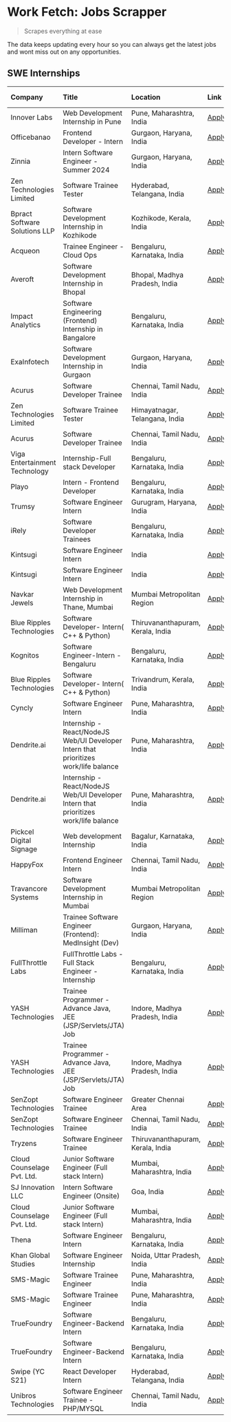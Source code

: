# Work Fetch: Jobs Scrapper
> Scrapes everything at ease

The data keeps updating every hour so you can always get the latest jobs and wont miss out on any opportunities.

## SWE Internships
<!--START_SECTION:workfetch-->
| Company                       | Title                                                                                | Location                          | Link                                                                                                                                                                                                                                                                                                  | Date Posted   |
|:------------------------------|:-------------------------------------------------------------------------------------|:----------------------------------|:------------------------------------------------------------------------------------------------------------------------------------------------------------------------------------------------------------------------------------------------------------------------------------------------------|:--------------|
| Innover Labs                  | Web Development Internship in Pune                                                   | Pune, Maharashtra, India          | [Apply](https://in.linkedin.com/jobs/view/web-development-internship-in-pune-at-innover-labs-3875494237?position=10&pageNum=0&refId=dfdKqughyDypkrsgcduVDQ%3D%3D&trackingId=2fhseMMBHQ2DZfs%2F25qaPQ%3D%3D&trk=public_jobs_jserp-result_search-card)                                                  | 2024-03-28    |
| Officebanao                   | Frontend Developer - Intern                                                          | Gurgaon, Haryana, India           | [Apply](https://in.linkedin.com/jobs/view/frontend-developer-intern-at-officebanao-3871265915?position=17&pageNum=0&refId=dfdKqughyDypkrsgcduVDQ%3D%3D&trackingId=NxlangDheO0pxuk9UEjFtQ%3D%3D&trk=public_jobs_jserp-result_search-card)                                                              | 2024-03-28    |
| Zinnia                        | Intern Software Engineer - Summer 2024                                               | Gurgaon, Haryana, India           | [Apply](https://in.linkedin.com/jobs/view/intern-software-engineer-summer-2024-at-zinnia-3873243337?position=60&pageNum=0&refId=dfdKqughyDypkrsgcduVDQ%3D%3D&trackingId=4aq0Bwvzz1WgaAU720nOkA%3D%3D&trk=public_jobs_jserp-result_search-card)                                                        | 2024-03-28    |
| Zen Technologies Limited      | Software Trainee Tester                                                              | Hyderabad, Telangana, India       | [Apply](https://in.linkedin.com/jobs/view/software-trainee-tester-at-zen-technologies-limited-3872036112?position=12&pageNum=0&refId=dfdKqughyDypkrsgcduVDQ%3D%3D&trackingId=efHJg%2FgQgNVk7gUswzNSSA%3D%3D&trk=public_jobs_jserp-result_search-card)                                                 | 2024-03-27    |
| Bpract Software Solutions LLP | Software Development Internship in Kozhikode                                         | Kozhikode, Kerala, India          | [Apply](https://in.linkedin.com/jobs/view/software-development-internship-in-kozhikode-at-bpract-software-solutions-llp-3874054300?position=23&pageNum=0&refId=dfdKqughyDypkrsgcduVDQ%3D%3D&trackingId=PPQFjurpus1WQJ5OylAf6w%3D%3D&trk=public_jobs_jserp-result_search-card)                         | 2024-03-27    |
| Acqueon                       | Trainee Engineer - Cloud Ops                                                         | Bengaluru, Karnataka, India       | [Apply](https://in.linkedin.com/jobs/view/trainee-engineer-cloud-ops-at-acqueon-3871481740?position=48&pageNum=0&refId=dfdKqughyDypkrsgcduVDQ%3D%3D&trackingId=mxUWLYZo1QMg2jpyH%2Fs7dw%3D%3D&trk=public_jobs_jserp-result_search-card)                                                               | 2024-03-27    |
| Averoft                       | Software Development Internship in Bhopal                                            | Bhopal, Madhya Pradesh, India     | [Apply](https://in.linkedin.com/jobs/view/software-development-internship-in-bhopal-at-averoft-3874051550?position=53&pageNum=0&refId=dfdKqughyDypkrsgcduVDQ%3D%3D&trackingId=%2F3hNPp1gd7ixQayI%2FROGtA%3D%3D&trk=public_jobs_jserp-result_search-card)                                              | 2024-03-27    |
| Impact Analytics              | Software Engineering (Frontend) Internship in Bangalore                              | Bengaluru, Karnataka, India       | [Apply](https://in.linkedin.com/jobs/view/software-engineering-frontend-internship-in-bangalore-at-impact-analytics-3872535077?position=5&pageNum=0&refId=dfdKqughyDypkrsgcduVDQ%3D%3D&trackingId=f3iQgaIjtLCH0kmFZkKftg%3D%3D&trk=public_jobs_jserp-result_search-card)                              | 2024-03-26    |
| ExaInfotech                   | Software Development Internship in Gurgaon                                           | Gurgaon, Haryana, India           | [Apply](https://in.linkedin.com/jobs/view/software-development-internship-in-gurgaon-at-exainfotech-3872534185?position=18&pageNum=0&refId=dfdKqughyDypkrsgcduVDQ%3D%3D&trackingId=yA8mbrdVCIeWP%2B9uRJgEbw%3D%3D&trk=public_jobs_jserp-result_search-card)                                           | 2024-03-26    |
| Acurus                        | Software Developer Trainee                                                           | Chennai, Tamil Nadu, India        | [Apply](https://in.linkedin.com/jobs/view/software-developer-trainee-at-acurus-3871400616?position=27&pageNum=0&refId=dfdKqughyDypkrsgcduVDQ%3D%3D&trackingId=TWu5aHFrN1RuGbsswyBvMg%3D%3D&trk=public_jobs_jserp-result_search-card)                                                                  | 2024-03-26    |
| Zen Technologies Limited      | Software Trainee Tester                                                              | Himayatnagar, Telangana, India    | [Apply](https://in.linkedin.com/jobs/view/software-trainee-tester-at-zen-technologies-limited-3872100214?position=59&pageNum=0&refId=dfdKqughyDypkrsgcduVDQ%3D%3D&trackingId=RPOwC1CxKtIBHD7szxppZg%3D%3D&trk=public_jobs_jserp-result_search-card)                                                   | 2024-03-26    |
| Acurus                        | Software Developer Trainee                                                           | Chennai, Tamil Nadu, India        | [Apply](https://in.linkedin.com/jobs/view/software-developer-trainee-at-acurus-3871400616?position=2&pageNum=2&refId=Nb3hLd40LP32phkBTmcdMw%3D%3D&trackingId=TOJE2FPkrIWISGzTHMUWWg%3D%3D&trk=public_jobs_jserp-result_search-card)                                                                   | 2024-03-26    |
| Viga Entertainment Technology | Internship-Full stack Developer                                                      | Bengaluru, Karnataka, India       | [Apply](https://in.linkedin.com/jobs/view/internship-full-stack-developer-at-viga-entertainment-technology-3870669789?position=36&pageNum=0&refId=dfdKqughyDypkrsgcduVDQ%3D%3D&trackingId=pSMKeYsYqsGCTRiLntGBfw%3D%3D&trk=public_jobs_jserp-result_search-card)                                      | 2024-03-25    |
| Playo                         | Intern - Frontend Developer                                                          | Bengaluru, Karnataka, India       | [Apply](https://in.linkedin.com/jobs/view/intern-frontend-developer-at-playo-3864131172?position=8&pageNum=0&refId=dfdKqughyDypkrsgcduVDQ%3D%3D&trackingId=oRd%2FY%2FSw6SayHL7JdyH1ug%3D%3D&trk=public_jobs_jserp-result_search-card)                                                                 | 2024-03-22    |
| Trumsy                        | Software Engineer Intern                                                             | Gurugram, Haryana, India          | [Apply](https://in.linkedin.com/jobs/view/software-engineer-intern-at-trumsy-3864795201?position=38&pageNum=0&refId=dfdKqughyDypkrsgcduVDQ%3D%3D&trackingId=Y6SxxBfFOXd45anZf%2BNFIQ%3D%3D&trk=public_jobs_jserp-result_search-card)                                                                  | 2024-03-20    |
| iRely                         | Software Developer Trainees                                                          | Bengaluru, Karnataka, India       | [Apply](https://in.linkedin.com/jobs/view/software-developer-trainees-at-irely-3860566039?position=3&pageNum=0&refId=dfdKqughyDypkrsgcduVDQ%3D%3D&trackingId=rE6kf2Yc%2Fg47P4kka%2FEARg%3D%3D&trk=public_jobs_jserp-result_search-card)                                                               | 2024-03-18    |
| Kintsugi                      | Software Engineer Intern                                                             | India                             | [Apply](https://in.linkedin.com/jobs/view/software-engineer-intern-at-kintsugi-3857074071?position=35&pageNum=0&refId=dfdKqughyDypkrsgcduVDQ%3D%3D&trackingId=y3QMF5fo1uB65VZCL9TXqg%3D%3D&trk=public_jobs_jserp-result_search-card)                                                                  | 2024-03-16    |
| Kintsugi                      | Software Engineer Intern                                                             | India                             | [Apply](https://in.linkedin.com/jobs/view/software-engineer-intern-at-kintsugi-3857074071?position=10&pageNum=2&refId=Nb3hLd40LP32phkBTmcdMw%3D%3D&trackingId=YQ%2FDLOTR2nmKJZqwTP5uaw%3D%3D&trk=public_jobs_jserp-result_search-card)                                                                | 2024-03-16    |
| Navkar Jewels                 | Web Development Internship in Thane, Mumbai                                          | Mumbai Metropolitan Region        | [Apply](https://in.linkedin.com/jobs/view/web-development-internship-in-thane-mumbai-at-navkar-jewels-3858080315?position=58&pageNum=0&refId=dfdKqughyDypkrsgcduVDQ%3D%3D&trackingId=PIzs21pz5AHlZbSd3gSqwQ%3D%3D&trk=public_jobs_jserp-result_search-card)                                           | 2024-03-15    |
| Blue Ripples Technologies     | Software Developer- Intern( C++ & Python)                                            | Thiruvananthapuram, Kerala, India | [Apply](https://in.linkedin.com/jobs/view/software-developer-intern-c%2B%2B-python-at-blue-ripples-technologies-3855594494?position=20&pageNum=0&refId=dfdKqughyDypkrsgcduVDQ%3D%3D&trackingId=zw0IkXUrrN2RoXjd1JU2og%3D%3D&trk=public_jobs_jserp-result_search-card)                                 | 2024-03-14    |
| Kognitos                      | Software Engineer-Intern -Bengaluru                                                  | Bengaluru, Karnataka, India       | [Apply](https://in.linkedin.com/jobs/view/software-engineer-intern-bengaluru-at-kognitos-3855361239?position=7&pageNum=0&refId=dfdKqughyDypkrsgcduVDQ%3D%3D&trackingId=UEEie5FNPaYcwGawlsSg%2Fg%3D%3D&trk=public_jobs_jserp-result_search-card)                                                       | 2024-03-13    |
| Blue Ripples Technologies     | Software Developer- Intern( C++  & Python)                                           | Trivandrum, Kerala, India         | [Apply](https://in.linkedin.com/jobs/view/software-developer-intern-c%2B%2B-python-at-blue-ripples-technologies-3856150730?position=19&pageNum=0&refId=dfdKqughyDypkrsgcduVDQ%3D%3D&trackingId=JHf7ErQGORQzM0NBuy8oOg%3D%3D&trk=public_jobs_jserp-result_search-card)                                 | 2024-03-13    |
| Cyncly                        | Software Engineer Intern                                                             | Pune, Maharashtra, India          | [Apply](https://in.linkedin.com/jobs/view/software-engineer-intern-at-cyncly-3853990178?position=21&pageNum=0&refId=dfdKqughyDypkrsgcduVDQ%3D%3D&trackingId=LhMvAAqK2yOcU3RMDRxNtg%3D%3D&trk=public_jobs_jserp-result_search-card)                                                                    | 2024-03-13    |
| Dendrite.ai                   | Internship - React/NodeJS Web/UI Developer Intern that prioritizes work/life balance | Pune, Maharashtra, India          | [Apply](https://in.linkedin.com/jobs/view/internship-react-nodejs-web-ui-developer-intern-that-prioritizes-work-life-balance-at-dendrite-ai-3853583200?position=34&pageNum=0&refId=dfdKqughyDypkrsgcduVDQ%3D%3D&trackingId=zhaKdLdNumh0Wwx%2F%2Fao6ZA%3D%3D&trk=public_jobs_jserp-result_search-card) | 2024-03-12    |
| Dendrite.ai                   | Internship - React/NodeJS Web/UI Developer Intern that prioritizes work/life balance | Pune, Maharashtra, India          | [Apply](https://in.linkedin.com/jobs/view/internship-react-nodejs-web-ui-developer-intern-that-prioritizes-work-life-balance-at-dendrite-ai-3853583200?position=9&pageNum=2&refId=Nb3hLd40LP32phkBTmcdMw%3D%3D&trackingId=U6DsDOlKtMvqWMsOd1qoiA%3D%3D&trk=public_jobs_jserp-result_search-card)      | 2024-03-12    |
| Pickcel Digital Signage       | Web development Internship                                                           | Bagalur, Karnataka, India         | [Apply](https://in.linkedin.com/jobs/view/web-development-internship-at-pickcel-digital-signage-3849506118?position=49&pageNum=0&refId=dfdKqughyDypkrsgcduVDQ%3D%3D&trackingId=FNjRuEDBeh4Y3FdHbxiguQ%3D%3D&trk=public_jobs_jserp-result_search-card)                                                 | 2024-03-08    |
| HappyFox                      | Frontend Engineer Intern                                                             | Chennai, Tamil Nadu, India        | [Apply](https://in.linkedin.com/jobs/view/frontend-engineer-intern-at-happyfox-3848357951?position=43&pageNum=0&refId=dfdKqughyDypkrsgcduVDQ%3D%3D&trackingId=navKNIR8gJ98fqs%2FrjvP7A%3D%3D&trk=public_jobs_jserp-result_search-card)                                                                | 2024-03-07    |
| Travancore Systems            | Software Development Internship in Mumbai                                            | Mumbai Metropolitan Region        | [Apply](https://in.linkedin.com/jobs/view/software-development-internship-in-mumbai-at-travancore-systems-3847706952?position=42&pageNum=0&refId=dfdKqughyDypkrsgcduVDQ%3D%3D&trackingId=Gr0JhB48EiYZ%2FXdHmdSQtw%3D%3D&trk=public_jobs_jserp-result_search-card)                                     | 2024-03-05    |
| Milliman                      | Trainee Software Engineer (Frontend): MedInsight (Dev)                               | Gurgaon, Haryana, India           | [Apply](https://in.linkedin.com/jobs/view/trainee-software-engineer-frontend-medinsight-dev-at-milliman-3792874280?position=11&pageNum=0&refId=dfdKqughyDypkrsgcduVDQ%3D%3D&trackingId=npUpZ%2FktLABwATVbNryLYg%3D%3D&trk=public_jobs_jserp-result_search-card)                                       | 2024-03-01    |
| FullThrottle Labs             | FullThrottle Labs - Full Stack Engineer - Internship                                 | Bengaluru, Karnataka, India       | [Apply](https://in.linkedin.com/jobs/view/fullthrottle-labs-full-stack-engineer-internship-at-fullthrottle-labs-3829636016?position=57&pageNum=0&refId=dfdKqughyDypkrsgcduVDQ%3D%3D&trackingId=qvMNcq9yXH4R1zuaqVKwnA%3D%3D&trk=public_jobs_jserp-result_search-card)                                 | 2024-02-17    |
| YASH Technologies             | Trainee Programmer - Advance Java, JEE (JSP/Servlets/JTA) Job                        | Indore, Madhya Pradesh, India     | [Apply](https://in.linkedin.com/jobs/view/trainee-programmer-advance-java-jee-jsp-servlets-jta-job-at-yash-technologies-3811759183?position=28&pageNum=0&refId=dfdKqughyDypkrsgcduVDQ%3D%3D&trackingId=cQEzQiCDUOrP3%2FjwnC3qvA%3D%3D&trk=public_jobs_jserp-result_search-card)                       | 2024-02-13    |
| YASH Technologies             | Trainee Programmer - Advance Java, JEE (JSP/Servlets/JTA) Job                        | Indore, Madhya Pradesh, India     | [Apply](https://in.linkedin.com/jobs/view/trainee-programmer-advance-java-jee-jsp-servlets-jta-job-at-yash-technologies-3811759183?position=3&pageNum=2&refId=Nb3hLd40LP32phkBTmcdMw%3D%3D&trackingId=T0zbXhvvx%2BCpUg%2B3ggVWuA%3D%3D&trk=public_jobs_jserp-result_search-card)                      | 2024-02-13    |
| SenZopt Technologies          | Software Engineer Trainee                                                            | Greater Chennai Area              | [Apply](https://in.linkedin.com/jobs/view/software-engineer-trainee-at-senzopt-technologies-3827688781?position=37&pageNum=0&refId=dfdKqughyDypkrsgcduVDQ%3D%3D&trackingId=7GdsAkjPdg8aYn0zVSjuMQ%3D%3D&trk=public_jobs_jserp-result_search-card)                                                     | 2024-02-12    |
| SenZopt Technologies          | Software Engineer Trainee                                                            | Chennai, Tamil Nadu, India        | [Apply](https://in.linkedin.com/jobs/view/software-engineer-trainee-at-senzopt-technologies-3827686880?position=52&pageNum=0&refId=dfdKqughyDypkrsgcduVDQ%3D%3D&trackingId=ZVNswpR0fjGCNopWro1AsQ%3D%3D&trk=public_jobs_jserp-result_search-card)                                                     | 2024-02-12    |
| Tryzens                       | Software Engineer Trainee                                                            | Thiruvananthapuram, Kerala, India | [Apply](https://in.linkedin.com/jobs/view/software-engineer-trainee-at-tryzens-3809363491?position=39&pageNum=0&refId=dfdKqughyDypkrsgcduVDQ%3D%3D&trackingId=X1riKx5K3Jo59LgCq%2B8FVw%3D%3D&trk=public_jobs_jserp-result_search-card)                                                                | 2024-01-18    |
| Cloud Counselage Pvt. Ltd.    | Junior Software Engineer (Full stack Intern)                                         | Mumbai, Maharashtra, India        | [Apply](https://in.linkedin.com/jobs/view/junior-software-engineer-full-stack-intern-at-cloud-counselage-pvt-ltd-3803132814?position=30&pageNum=0&refId=dfdKqughyDypkrsgcduVDQ%3D%3D&trackingId=esBU0psfoQ4x5%2BjuDOUdTg%3D%3D&trk=public_jobs_jserp-result_search-card)                              | 2024-01-11    |
| SJ Innovation LLC             | Intern Software Engineer (Onsite)                                                    | Goa, India                        | [Apply](https://in.linkedin.com/jobs/view/intern-software-engineer-onsite-at-sj-innovation-llc-3799959011?position=44&pageNum=0&refId=dfdKqughyDypkrsgcduVDQ%3D%3D&trackingId=owuzZK5qx7FQk0EE%2Fq9q1w%3D%3D&trk=public_jobs_jserp-result_search-card)                                                | 2024-01-11    |
| Cloud Counselage Pvt. Ltd.    | Junior Software Engineer (Full stack Intern)                                         | Mumbai, Maharashtra, India        | [Apply](https://in.linkedin.com/jobs/view/junior-software-engineer-full-stack-intern-at-cloud-counselage-pvt-ltd-3803132814?position=5&pageNum=2&refId=Nb3hLd40LP32phkBTmcdMw%3D%3D&trackingId=e%2BH4SYZDqXwWN%2F9AldsV4A%3D%3D&trk=public_jobs_jserp-result_search-card)                             | 2024-01-11    |
| Thena                         | Software Engineer Intern                                                             | Bengaluru, Karnataka, India       | [Apply](https://in.linkedin.com/jobs/view/software-engineer-intern-at-thena-3778731751?position=22&pageNum=0&refId=dfdKqughyDypkrsgcduVDQ%3D%3D&trackingId=nHC5hc95m%2Bz6YdY9Ua5%2BvQ%3D%3D&trk=public_jobs_jserp-result_search-card)                                                                 | 2023-12-05    |
| Khan Global Studies           | Software Engineer Internship                                                         | Noida, Uttar Pradesh, India       | [Apply](https://in.linkedin.com/jobs/view/software-engineer-internship-at-khan-global-studies-3766942197?position=54&pageNum=0&refId=dfdKqughyDypkrsgcduVDQ%3D%3D&trackingId=cV54mpsyxbW1Y4tH30wUXg%3D%3D&trk=public_jobs_jserp-result_search-card)                                                   | 2023-11-27    |
| SMS-Magic                     | Software Trainee Engineer                                                            | Pune, Maharashtra, India          | [Apply](https://in.linkedin.com/jobs/view/software-trainee-engineer-at-sms-magic-3761409781?position=31&pageNum=0&refId=dfdKqughyDypkrsgcduVDQ%3D%3D&trackingId=cAU6CD09yetrfVC5%2BfEtxQ%3D%3D&trk=public_jobs_jserp-result_search-card)                                                              | 2023-11-16    |
| SMS-Magic                     | Software Trainee Engineer                                                            | Pune, Maharashtra, India          | [Apply](https://in.linkedin.com/jobs/view/software-trainee-engineer-at-sms-magic-3761409781?position=6&pageNum=2&refId=Nb3hLd40LP32phkBTmcdMw%3D%3D&trackingId=MFLSKh2NedW3tlVdJ3Guag%3D%3D&trk=public_jobs_jserp-result_search-card)                                                                 | 2023-11-16    |
| TrueFoundry                   | Software Engineer-Backend Intern                                                     | Bengaluru, Karnataka, India       | [Apply](https://in.linkedin.com/jobs/view/software-engineer-backend-intern-at-truefoundry-3779508170?position=33&pageNum=0&refId=dfdKqughyDypkrsgcduVDQ%3D%3D&trackingId=nx87hqcoTYQFaK41GOer6A%3D%3D&trk=public_jobs_jserp-result_search-card)                                                       | 2023-11-10    |
| TrueFoundry                   | Software Engineer-Backend Intern                                                     | Bengaluru, Karnataka, India       | [Apply](https://in.linkedin.com/jobs/view/software-engineer-backend-intern-at-truefoundry-3779508170?position=8&pageNum=2&refId=Nb3hLd40LP32phkBTmcdMw%3D%3D&trackingId=qALxH5zKaJnersQMW1ShLg%3D%3D&trk=public_jobs_jserp-result_search-card)                                                        | 2023-11-10    |
| Swipe (YC S21)                | React Developer Intern                                                               | Hyderabad, Telangana, India       | [Apply](https://in.linkedin.com/jobs/view/react-developer-intern-at-swipe-yc-s21-3737600089?position=25&pageNum=0&refId=dfdKqughyDypkrsgcduVDQ%3D%3D&trackingId=Mf6QuKqieCkJIasPVxviIA%3D%3D&trk=public_jobs_jserp-result_search-card)                                                                | 2023-10-13    |
| Unibros Technologies          | Software Engineer Trainee - PHP/MYSQL                                                | Chennai, Tamil Nadu, India        | [Apply](https://in.linkedin.com/jobs/view/software-engineer-trainee-php-mysql-at-unibros-technologies-3656599241?position=40&pageNum=0&refId=dfdKqughyDypkrsgcduVDQ%3D%3D&trackingId=1Ll8tInaUQXLJ1RUaKzZkQ%3D%3D&trk=public_jobs_jserp-result_search-card)                                           | 2023-06-12    |
<!--END_SECTION:workfetch-->
